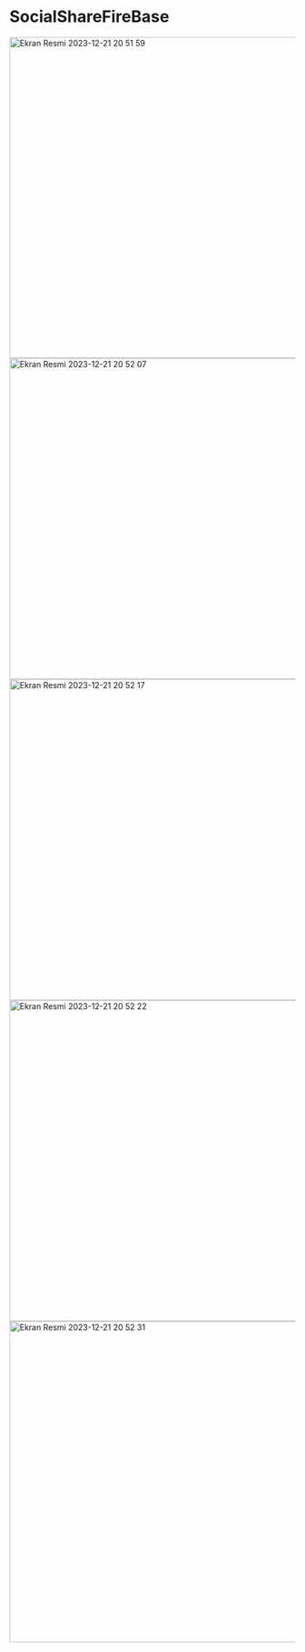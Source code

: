 # SocialShareFireBase
<img width="565" alt="Ekran Resmi 2023-12-21 20 51 59" src="https://github.com/Nomadyb/SocialShareFireBase/assets/51696895/ff500b5a-bb49-425c-9a97-646ed0ff7898">
<img width="565" alt="Ekran Resmi 2023-12-21 20 52 07" src="https://github.com/Nomadyb/SocialShareFireBase/assets/51696895/cbfd26e9-67ba-4701-8b34-828dbe42d527">
<img width="565" alt="Ekran Resmi 2023-12-21 20 52 17" src="https://github.com/Nomadyb/SocialShareFireBase/assets/51696895/96e37d7e-1ad6-478c-b4b5-5868c49f8b4b">
<img width="565" alt="Ekran Resmi 2023-12-21 20 52 22" src="https://github.com/Nomadyb/SocialShareFireBase/assets/51696895/971ec9c9-54c5-43c6-8df2-0504d315275d">
<img width="565" alt="Ekran Resmi 2023-12-21 20 52 31" src="https://github.com/Nomadyb/SocialShareFireBase/assets/51696895/7d1fd66b-d653-4b54-b34f-049aa834eb33">
